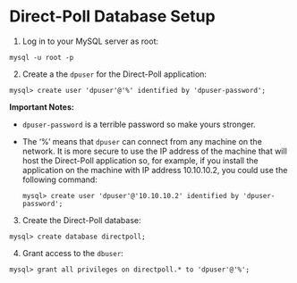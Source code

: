 # Direct-Poll Database Setup


1. Log in to your MySQL server as root:

```
mysql -u root -p
```

2. Create a the ``dpuser`` for the Direct-Poll application:

```
mysql> create user 'dpuser'@'%' identified by 'dpuser-password';
```
**Important Notes:** 
* ``dpuser-password`` is a terrible password so make yours stronger.
* The ‘%’ means that ``dpuser`` can connect from any machine on the network. It is more secure to use the IP address of the machine that will host the Direct-Poll application so, for example, if you install the application on the machine with IP address 10.10.10.2, you could use the following command:

   ```
   mysql> create user 'dpuser'@'10.10.10.2' identified by 'dpuser-password'; 
   ```

3. Create the Direct-Poll database:

```
mysql> create database directpoll;
```

4. Grant access to the ``dbuser``:

```
mysql> grant all privileges on directpoll.* to 'dpuser'@'%';
```







